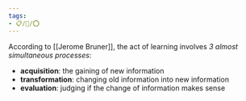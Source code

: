```yaml
---
tags:
- 📋/🌱/⭕
---
```


According to [[Jerome Bruner]], the act of learning involves *3 almost simultaneous processes*:
- **acquisition**: the gaining of new information
- **transformation**: changing old information into new information
- **evaluation**: judging if the change of information makes sense